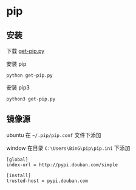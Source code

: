 # pip

## 安装
下载 [get-pip.py](https://bootstrap.pypa.io/get-pip.py)

安装 pip
```
python get-pip.py
```

安装 pip3
```
python3 get-pip.py
```

## 镜像源

ubuntu
在 `~/.pip/pip.conf` 文件下添加

window
在目录 `C:\Users\BinG\pip\pip.ini` 下添加

```
[global]
index-url = http://pypi.douban.com/simple

[install]
trusted-host = pypi.douban.com
```
